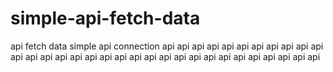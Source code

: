 # simple-api-fetch-data
api fetch data simple
api connection
api api api api api api api api api api api api api api api api api api api  api api api api api api api api api
api api api api
  
